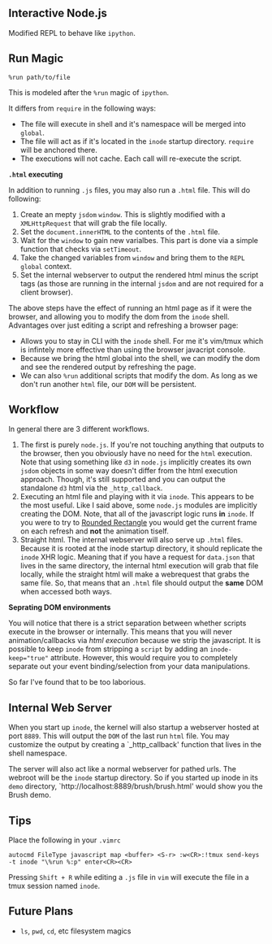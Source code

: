Interactive Node.js
-------------------

Modified REPL to behave like `ipython`. 

## Run Magic

```
%run path/to/file
```

This is modeled after the `%run` magic of `ipython`. 

It differs from `require` in the following ways:

* The file will execute in shell and it's namespace will be merged into `global`.
* The file will act as if it's located in the `inode` startup directory. `require` will be anchored there.
* The executions will not cache. Each call will re-execute the script.

**`.html` executing**

In addition to running `.js` files, you may also run a `.html` file. This will do following:

1. Create an mepty `jsdom` `window`. This is slightly modified with a `XMLHttpRequest` that will grab the file locally. 
2. Set the `document.innerHTML` to the contents of the `.html` file. 
3. Wait for the `window` to gain new varialbes. This part is done via a simple function that checks via `setTimeout`. 
4. Take the changed variables from `window` and bring them to the `REPL` `global` context. 
5. Set the internal webserver to output the rendered html minus the script tags (as those are running in the internal `jsdom` and are not required for a client browser).

The above steps have the effect of running an html page as if it were the browser, and allowing you to modify the dom from the `inode` shell. Advantages over just editing a script and refreshing a browser page:

* Allows you to stay in CLI with the `inode` shell. For me it's vim/tmux which is infintely more effective than using the browser javacript console. 
* Because we bring the html global into the shell, we can modify the dom and see the rendered output by refreshing the page. 
* We can also `%run` additional scripts that modify the dom. As long as we don't run another `html` file, our `DOM` will be persistent. 

## Workflow

In general there are 3 different workflows. 

1. The first is purely `node.js`. If you're not touching anything that outputs to the browser, then you obviously have no need for the `html` execution. Note that using something like `d3` in `node.js` implicitly creates its own `jsdom` objects in some way doesn't differ from the html execution approach. Though, it's still supported and you can output the standalone `d3` html via the `_http_callback`.
2. Executing an html file and playing with it via `inode`. This appears to be the most useful. Like I said above, some `node.js` modules are implicitly creating the DOM. Note, that all of the javascript logic runs **in** `inode`. If you were to try to [Rounded Rectangle](http://bl.ocks.org/mbostock/1123639) you would get the current frame on each refresh and **not** the animation tiself. 
3. Straight html. The internal webserver will also serve up `.html` files. Because it is rooted at the inode startup directory, it should replicate the `inode` XHR logic. Meaning that if you have a request for `data.json` that lives in the same directory, the internal html execution will grab that file locally, while the straight html will make a webrequest that grabs the same file. So, that means that an `.html` file should output the **same** DOM when accessed both ways. 

**Seprating DOM environments**

You will notice that there is a strict separation between whether scripts execute in the browser or internally. This means that you will never animation/callbacks via *html execution* because we strip the javascript. It is possible to keep `inode` from stripping a `script` by adding an `inode-keep="true"` attribute. However, this would require you to completely separate out your event binding/selection from your data manipulations. 

So far I've found that to be too laborious.

## Internal Web Server

When you start up `inode`, the kernel will also startup a webserver hosted at port `8889`. This will output the `DOM` of the last run `html` file. You may customize the output by creating a `_http_callback' function that lives in the shell namespace.

The server will also act like a normal webserver for pathed urls. The webroot will be the `inode` startup directory. So if you started up inode in its `demo` directory, `http://localhost:8889/brush/brush.html' would show you the Brush demo. 

## Tips

Place the following in your `.vimrc`
```
autocmd FileType javascript map <buffer> <S-r> :w<CR>:!tmux send-keys -t inode "\%run %:p" enter<CR><CR>
```

Pressing `Shift + R` while editing a `.js` file in `vim` will execute the file in a tmux session named `inode`.

## Future Plans

* `ls`, `pwd`, `cd`, etc filesystem magics
